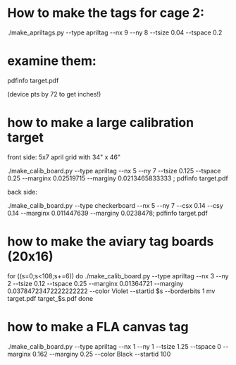 # How to make the tags for cage 2:

./make_apriltags.py --type apriltag --nx 9 --ny 8 --tsize 0.04 --tspace 0.2


# examine them:

pdfinfo target.pdf


(device pts by 72 to get inches!)


# how to make a large calibration target

front side: 5x7 april grid with 34" x 46"

./make_calib_board.py --type apriltag --nx 5 --ny 7 --tsize 0.125 --tspace 0.25 --marginx 0.02519715 --marginy 0.0213465833333 ; pdfinfo target.pdf

back side:

./make_calib_board.py --type checkerboard --nx 5 --ny 7 --csx 0.14 --csy 0.14 --marginx 0.011447639 --marginy 0.0238478; pdfinfo target.pdf

# how to make the aviary tag boards (20x16)

for ((s=0;s<108;s+=6))
do
./make_calib_board.py --type apriltag --nx 3 --ny 2 --tsize 0.12 --tspace 0.25 --marginx 0.01364721 --marginy 0.03784723472222222222 --color Violet --startid $s --borderbits 1
mv target.pdf target_$s.pdf
done

# how to make a FLA canvas tag

./make_calib_board.py --type apriltag --nx 1 --ny 1 --tsize 1.25 --tspace 0 --marginx 0.162 --marginy 0.25 --color Black --startid 100


